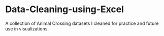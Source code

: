# Data-Cleaning-using-Excel
A collection of Animal Crossing datasets I cleaned for practice and future use in visualizations. 
